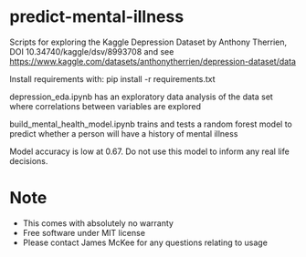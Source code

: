 # predict-mental-illness

Scripts for exploring the Kaggle Depression Dataset by Anthony Therrien, DOI 10.34740/kaggle/dsv/8993708 and see https://www.kaggle.com/datasets/anthonytherrien/depression-dataset/data

Install requirements with:
pip install -r requirements.txt

depression_eda.ipynb has an exploratory data analysis of the data set where correlations between variables are explored

build_mental_health_model.ipynb trains and tests a random forest model to predict whether a person will have a history of mental illness

Model accuracy is low at 0.67. Do not use this model to inform any real life decisions.


# Note
* This comes with absolutely no warranty
* Free software under MIT license
* Please contact James McKee for any questions relating to usage
